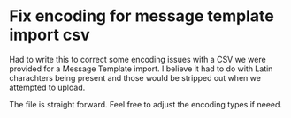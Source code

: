 # Fix encoding for message template import csv

Had to write this to correct some encoding issues with a CSV we were provided for a Message Template import. I believe it had to do with Latin charachters being present and those would be stripped
out when we attempted to upload.

The file is straight forward. Feel free to adjust the encoding types if neeed.